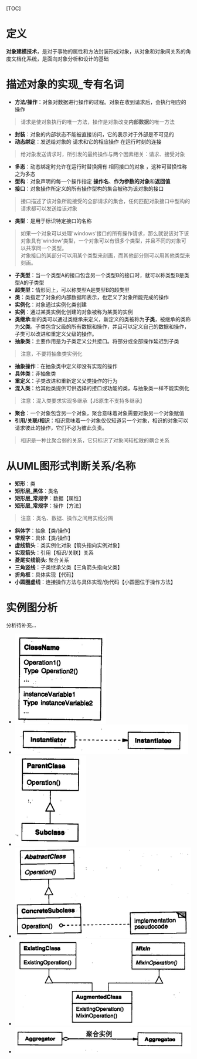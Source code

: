 [TOC]

# 定义
**对象建模技术**，是对于事物的属性和方法封装形成对象，从对象和对象间关系的角度文档化系统，是面向对象分析和设计的基础

# 描述对象的实现_专有名词
- **方法/操作**：对象对数据进行操作的过程。对象在收到请求后，会执行相应的操作
> 请求是使对象执行的唯一方法，操作是对象改变**内部数据**的唯一方法
- **封装**：对象的内部状态不能被直接访问，它的表示对于外部是不可见的
- **动态绑定**：发送给对象的 请求和它的相应操作 在运行时刻的连接 
> 给对象发送请求时，所引发的最终操作与两个因素相关：请求、接受对象
- **多态**：动态绑定时允许在运行时替换拥有 相同接口的对象 ，这种可替换性称之为多态
- **型构**：对象声明的每一个操作指定 **操作名**、**作为参数的对象**和**返回值**
- **接口**：对象操作所定义的所有操作型构的集合被称为该对象的接口
> 接口描述了该对象所能接受的全部请求的集合，任何匹配对象接口中型构的请求都可以发送给该对象
- **类型**：是用于标识特定接口的名称
> 如果一个对象可以处理'windows'接口的所有操作请求，那么就说该对下该对象具有'window'类型，一个对象可以有很多个类型，并且不同的对象可以共享同一个类型。<br/>
> 对象接口的某部分可以用某个类型来刻画，而其他部分则可以用其他类型来刻画。
- **子类型**：当一个类型A的接口包含另一个类型B的接口时，就可以称类型B是类型A的子类型
- **超类型**：情形同上，可以称类型A是类型B的超类型
- **类**：类指定了对象的内部数据和表示，也定义了对象所能完成的操作
- **实例化**：对象通过实例化类创建
- **实例**：通过某类实例化创建的对象被称为某类的实例
- **类继承**:新的类可以通过类继承来定义，新定义的类被称为**子类**，被继承的类称为**父类**。子类包含父级的所有数据和操作，并且可以定义自己的数据和操作，子类可以改进和重定义父级的操作。
- **抽象类**：主要作用是为子类定义公共接口。将部分或全部操作延迟到子类
> 注意，不要将抽象类实例化
- **抽象操作**：在抽象类中定义却没有实现的操作
- **具体类**：非抽象类
- **重定义**：子类改进和重新定义父类操作的行为
- **混入类**：给其他类提供可供选择的接口或功能的类，与抽象类一样不能实例化
> 注意：混入类要求实现多继承【JS原生不支持多继承】
- **聚合**：一个对象包含另一个对象，聚合意味着对象需要对象另一个对象赋值
- **引用/关联/相识**：相识意味着一个对象仅仅知道另一个对象，相识的对象可以请求彼此的操作，它们不必为彼此负责。
> 相识是一种比聚合弱的关系，它只标识了对象间较松散的耦合关系

# 从UML图形式判断关系/名称
- **矩形**：类
- **矩形层_黑体**：类名
- **矩形层_常规字**：数据【属性】
- **矩形层_常规字**：操作【方法】
> 注意：类名、数据、操作之间用实线分隔
- **斜体字**：抽象【类/操作】
- **常规字**：具体【类/操作】
- **虚线箭头**：类实例化对象【箭头指向实例对象】
- **实现箭头**：引用【相识/关联】关系
- **菱尾实线箭头**: 聚合关系
- **三角竖线**：子类继承父类【三角箭头指向父类】
- **折角框**：具体实现【代码】
- **小圆圈虚线**：连接操作方法与具体实现/伪代码【小圆圈位于操作方法】

# 实例图分析
分析待补充...
- ![img](../img/OMT1.png)
- ![img](../img/OMT2.png)
- ![img](../img/OMT3.png)
- ![img](../img/OMT4.png)
- ![img](../img/OMT5.png)
- ![img](../img/OMT6.png)


